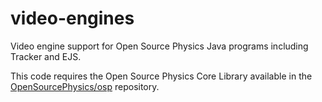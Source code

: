 video-engines
=============

Video engine support for Open Source Physics Java programs including Tracker and EJS.  

This code requires the Open Source Physics Core Library available in the <a href="https://github.com/OpenSourcePhysics/osp" target="_blank">OpenSourcePhysics/osp</a> repository.

